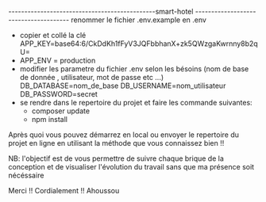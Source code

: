 ----------------------------------------------smart-hotel --------------------------------------
renommer le fichier .env.example en .env
- copier et collé la clé APP_KEY=base64:6/CkDdKh1fFyV3JQFbbhanX+zk5QWzgaKwrnny8b2qU=
- APP_ENV = production
- modifier les parametre du fichier .env selon les bésoins (nom de base de donnée , utilisateur, mot de passe etc ...)
  DB_DATABASE=nom_de_base
  DB_USERNAME=nom_utilisateur
  DB_PASSWORD=secret
- se rendre dans le repertoire du projet et faire les commande suivantes:
  * composer update
  * npm install

Après quoi vous pouvez démarrez en local ou envoyer le repertoire du projet en ligne en utilisant la méthode que vous connaissez bien !!

NB: l'objectif est de vous permettre de suivre chaque brique de la conception et de visualiser l'évolution du travail sans que ma présence soit nécéssaire

Merci !!
 Cordialement !! Ahoussou
